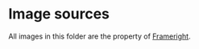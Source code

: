 # Image sources

All images in this folder are the property of
[Frameright](https://frameright.io).
